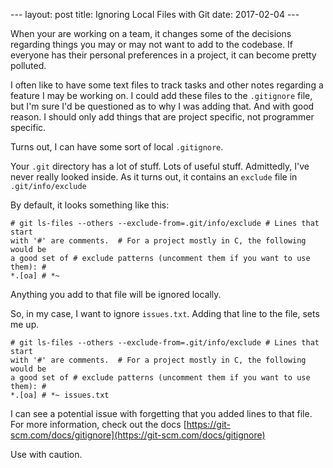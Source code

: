 --- layout: post title:  Ignoring Local Files with Git date:   2017-02-04 ---


When your are working on a team, it changes some of the decisions regarding
things you may or may not want to add to the codebase. If everyone has their
personal preferences in a project, it can become pretty polluted.

I often like to have some text files to track tasks and other notes regarding a
feature I may be working on. I could add these files to the `.gitignore` file,
but I'm sure I'd be questioned as to why I was adding that. And with good
reason. I should only add things that are project specific, not programmer
specific.

Turns out, I can have some sort of local `.gitignore`.

Your `.git` directory has a lot of stuff. Lots of useful stuff. Admittedly, I've
never really looked inside. As it turns out, it contains an `exclude` file in
`.git/info/exclude`

By default, it looks something like this:


    # git ls-files --others --exclude-from=.git/info/exclude # Lines that start
    with '#' are comments.  # For a project mostly in C, the following would be
    a good set of # exclude patterns (uncomment them if you want to use them): #
    *.[oa] # *~


Anything you add to that file will be ignored locally. 

So, in my case, I want to ignore `issues.txt`. Adding that line to the file,
sets me up.


    # git ls-files --others --exclude-from=.git/info/exclude # Lines that start
    with '#' are comments.  # For a project mostly in C, the following would be
    a good set of # exclude patterns (uncomment them if you want to use them): #
    *.[oa] # *~ issues.txt

I can see a potential issue with forgetting that you added lines to that file.
For more information, check out the docs
[https://git-scm.com/docs/gitignore](https://git-scm.com/docs/gitignore)

Use with caution.

